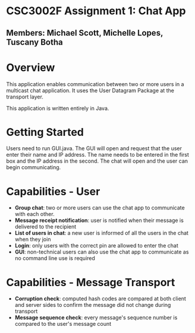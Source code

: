 # CSC3002F Assignment 1: Chat App

## Members: Michael Scott, Michelle Lopes, Tuscany Botha

# Overview 

This application enables communication between two or more users in a multicast chat application. It uses the User Datagram Package at the transport layer.

This application is written entirely in Java.

# Getting Started

Users need to run GUI.java. The GUI will open and request that the user enter their name and IP address. The name needs to be entered in the first box and the IP address in the second. The chat will open and the user can begin communicating. 

# Capabilities - User

* **Group chat**: two or more users can use the chat app to communicate with each other.
* **Message receipt notification**: user is notified when their message is delivered to the recipient
* **List of users in chat**: a new user is informed of all the users in the chat when they join
* **Login**: only users with the correct pin are allowed to enter the chat
* **GUI**: non-technical users can also use the chat app to communicate as no command line use is required

# Capabilities - Message Transport

* **Corruption check**: computed hash codes are compared at both client and server sides to confirm the message did not change during transport
* **Message sequence check**: every message's sequence number is compared to the user's message count
